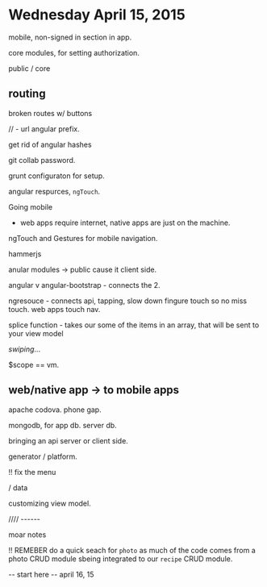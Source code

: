 Wednesday April 15, 2015
=== 

mobile, 
non-signed in section in app.


core modules, for setting authorization.


public / core

## routing
broken routes w/ buttons

// - url angular prefix.

get rid of angular hashes

git collab password.


grunt configuraton for setup.


angular respurces, `ngTouch`.

Going mobile

- web apps require internet, native apps are just on the machine.

ngTouch and Gestures for mobile navigation.

hammerjs

anular modules -> public cause it client side.

angular v angular-bootstrap - connects the 2.

ngresouce - connects api, tapping, slow down fingure touch so
no miss touch. web apps touch nav.

splice function - takes our some of the items in an array, that
will be sent to your view model

*swiping*... 

$scope == vm.


## web/native app -> to mobile apps

apache codova. phone gap. 

mongodb, for app db. server db.

bringing an api server or client side.


generator / platform.


!! fix the menu

/ data

customizing view model.


//// ------


moar notes

!! REMEBER do a quick seach for `photo` as much of 
the code comes from a photo CRUD module sbeing integrated
to our `recipe` CRUD module.





-- start here -- april 16, 15

